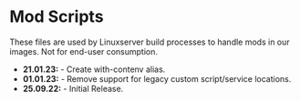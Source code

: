 # Mod Scripts

These files are used by Linuxserver build processes to handle mods in our images. Not for end-user consumption.

* **21.01.23:** - Create with-contenv alias.
* **01.01.23:** - Remove support for legacy custom script/service locations.
* **25.09.22:** - Initial Release.
